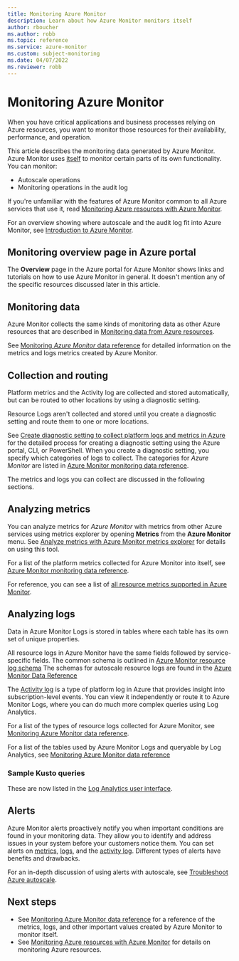 ```yaml
---
title: Monitoring Azure Monitor  
description: Learn about how Azure Monitor monitors itself
author: rboucher
ms.author: robb
ms.topic: reference
ms.service: azure-monitor
ms.custom: subject-monitoring
ms.date: 04/07/2022
ms.reviewer: robb
---
```


<!-- VERSION 2.2-->

# Monitoring Azure Monitor

When you have critical applications and business processes relying on Azure resources, you want to monitor those resources for their availability, performance, and operation.

This article describes the monitoring data generated by Azure Monitor. Azure Monitor uses [itself](./overview.md) to monitor certain parts of its own functionality. You can monitor:

- Autoscale operations
- Monitoring operations in the audit log

 If you're unfamiliar with the features of Azure Monitor common to all Azure services that use it, read [Monitoring Azure resources with Azure Monitor](./essentials/monitor-azure-resource.md).

For an overview showing where autoscale and the audit log fit into Azure Monitor, see [Introduction to Azure Monitor](overview.md).

## Monitoring overview page in Azure portal

The **Overview** page in the Azure portal for Azure Monitor shows links and tutorials on how to use Azure Monitor in general. It doesn't mention any of the specific resources discussed later in this article.

## Monitoring data 

Azure Monitor collects the same kinds of monitoring data as other Azure resources that are described in [Monitoring data from Azure resources](./essentials/monitor-azure-resource.md#monitoring-data-from-azure-resources). 

See [Monitoring *Azure Monitor* data reference](azure-monitor-monitoring-reference.md) for detailed information on the metrics and logs metrics created by Azure Monitor.

## Collection and routing

Platform metrics and the Activity log are collected and stored automatically, but can be routed to other locations by using a diagnostic setting.  

Resource Logs aren't collected and stored until you create a diagnostic setting and route them to one or more locations.

See [Create diagnostic setting to collect platform logs and metrics in Azure](/azure/azure-monitor/platform/diagnostic-settings) for the detailed process for creating a diagnostic setting using the Azure portal, CLI, or PowerShell. When you create a diagnostic setting, you specify which categories of logs to collect. The categories for *Azure Monitor* are listed in [Azure Monitor monitoring data reference](azure-monitor-monitoring-reference.md#resource-logs).

The metrics and logs you can collect are discussed in the following sections.

## Analyzing metrics

You can analyze metrics for *Azure Monitor* with metrics from other Azure services using metrics explorer by opening **Metrics** from the **Azure Monitor** menu. See [Analyze metrics with Azure Monitor metrics explorer](./essentials/analyze-metrics.md) for details on using this tool.

For a list of the platform metrics collected for Azure Monitor into itself, see [Azure Monitor monitoring data reference](azure-monitor-monitoring-reference.md#metrics).  

For reference, you can see a list of [all resource metrics supported in Azure Monitor](./essentials/metrics-supported.md).

<!--  Optional: Call out additional information to help your customers. For example, you can include additional information here about how to use metrics explorer specifically for your service. Remember that the UI is subject to change quite often so you will need to maintain these screenshots yourself if you add them in. -->

## Analyzing logs

Data in Azure Monitor Logs is stored in tables where each table has its own set of unique properties.  

All resource logs in Azure Monitor have the same fields followed by service-specific fields. The common schema is outlined in [Azure Monitor resource log schema](./essentials/resource-logs-schema.md) The schemas for autoscale resource logs are found in the [Azure Monitor Data Reference](azure-monitor-monitoring-reference.md#resource-logs) 

The [Activity log](./essentials/activity-log.md) is a type of platform log in Azure that provides insight into subscription-level events. You can view it independently or route it to Azure Monitor Logs, where you can do much more complex queries using Log Analytics.  

For a list of the types of resource logs collected for Azure Monitor, see [Monitoring Azure Monitor data reference](azure-monitor-monitoring-reference.md#resource-logs).  

For a list of the tables used by Azure Monitor Logs and queryable by Log Analytics, see [Monitoring Azure Monitor data reference](azure-monitor-monitoring-reference.md#azure-monitor-logs-tables)  

### Sample Kusto queries

These are now listed in the [Log Analytics user interface](./logs/queries.md).

## Alerts

Azure Monitor alerts proactively notify you when important conditions are found in your monitoring data. They allow you to identify and address issues in your system before your customers notice them. You can set alerts on [metrics](./alerts/alerts-metric-overview.md), [logs](./alerts/alerts-unified-log.md), and the [activity log](./alerts/activity-log-alerts.md). Different types of alerts have benefits and drawbacks.

For an in-depth discussion of using alerts with autoscale, see [Troubleshoot Azure autoscale](./autoscale/autoscale-troubleshoot.md).

## Next steps

- See [Monitoring Azure Monitor data reference](azure-monitor-monitoring-reference.md) for a reference of the metrics, logs, and other important values created by Azure Monitor to monitor itself.
- See [Monitoring Azure resources with Azure Monitor](./essentials/monitor-azure-resource.md) for details on monitoring Azure resources.
